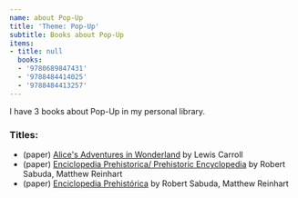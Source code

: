 ```yaml
---
name: about Pop-Up
title: 'Theme: Pop-Up'
subtitle: Books about Pop-Up
items:
- title: null
  books:
  - '9780689847431'
  - '9788484414025'
  - '9788484413257'
---
```

I have 3 books about Pop-Up in my personal library.

### Titles:
- (paper) [Alice's Adventures in Wonderland](/books/info/9780689847431) by Lewis Carroll
- (paper) [Enciclopedia Prehistorica/ Prehistoric Encyclopedia](/books/info/9788484414025) by Robert Sabuda, Matthew Reinhart
- (paper) [Enciclopedia Prehistórica](/books/info/9788484413257) by Robert Sabuda, Matthew Reinhart
